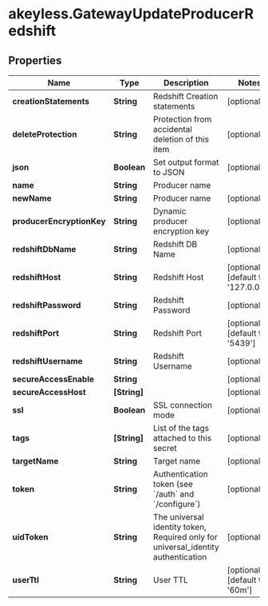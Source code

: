 # akeyless.GatewayUpdateProducerRedshift

## Properties

Name | Type | Description | Notes
------------ | ------------- | ------------- | -------------
**creationStatements** | **String** | Redshift Creation statements | [optional] 
**deleteProtection** | **String** | Protection from accidental deletion of this item | [optional] 
**json** | **Boolean** | Set output format to JSON | [optional] 
**name** | **String** | Producer name | 
**newName** | **String** | Producer name | [optional] 
**producerEncryptionKey** | **String** | Dynamic producer encryption key | [optional] 
**redshiftDbName** | **String** | Redshift DB Name | [optional] 
**redshiftHost** | **String** | Redshift Host | [optional] [default to &#39;127.0.0.1&#39;]
**redshiftPassword** | **String** | Redshift Password | [optional] 
**redshiftPort** | **String** | Redshift Port | [optional] [default to &#39;5439&#39;]
**redshiftUsername** | **String** | Redshift Username | [optional] 
**secureAccessEnable** | **String** |  | [optional] 
**secureAccessHost** | **[String]** |  | [optional] 
**ssl** | **Boolean** | SSL connection mode | [optional] 
**tags** | **[String]** | List of the tags attached to this secret | [optional] 
**targetName** | **String** | Target name | [optional] 
**token** | **String** | Authentication token (see &#x60;/auth&#x60; and &#x60;/configure&#x60;) | [optional] 
**uidToken** | **String** | The universal identity token, Required only for universal_identity authentication | [optional] 
**userTtl** | **String** | User TTL | [optional] [default to &#39;60m&#39;]


